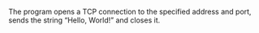 The program opens a TCP connection to the specified address and port, sends the string “Hello, World!” and closes it.
